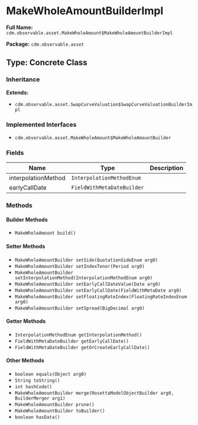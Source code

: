 # MakeWholeAmountBuilderImpl

**Full Name:** `cdm.observable.asset.MakeWholeAmount$MakeWholeAmountBuilderImpl`

**Package:** `cdm.observable.asset`

## Type: Concrete Class

### Inheritance

**Extends:**
- `cdm.observable.asset.SwapCurveValuation$SwapCurveValuationBuilderImpl`

### Implemented Interfaces

- `cdm.observable.asset.MakeWholeAmount$MakeWholeAmountBuilder`

### Fields

| Name | Type | Description |
|------|------|-------------|
| interpolationMethod | `InterpolationMethodEnum` |  |
| earlyCallDate | `FieldWithMetaDateBuilder` |  |

### Methods

#### Builder Methods

- `MakeWholeAmount build()`

#### Setter Methods

- `MakeWholeAmountBuilder setSide(QuotationSideEnum arg0)`
- `MakeWholeAmountBuilder setIndexTenor(Period arg0)`
- `MakeWholeAmountBuilder setInterpolationMethod(InterpolationMethodEnum arg0)`
- `MakeWholeAmountBuilder setEarlyCallDateValue(Date arg0)`
- `MakeWholeAmountBuilder setEarlyCallDate(FieldWithMetaDate arg0)`
- `MakeWholeAmountBuilder setFloatingRateIndex(FloatingRateIndexEnum arg0)`
- `MakeWholeAmountBuilder setSpread(BigDecimal arg0)`

#### Getter Methods

- `InterpolationMethodEnum getInterpolationMethod()`
- `FieldWithMetaDateBuilder getEarlyCallDate()`
- `FieldWithMetaDateBuilder getOrCreateEarlyCallDate()`

#### Other Methods

- `boolean equals(Object arg0)`
- `String toString()`
- `int hashCode()`
- `MakeWholeAmountBuilder merge(RosettaModelObjectBuilder arg0, BuilderMerger arg1)`
- `MakeWholeAmountBuilder prune()`
- `MakeWholeAmountBuilder toBuilder()`
- `boolean hasData()`

